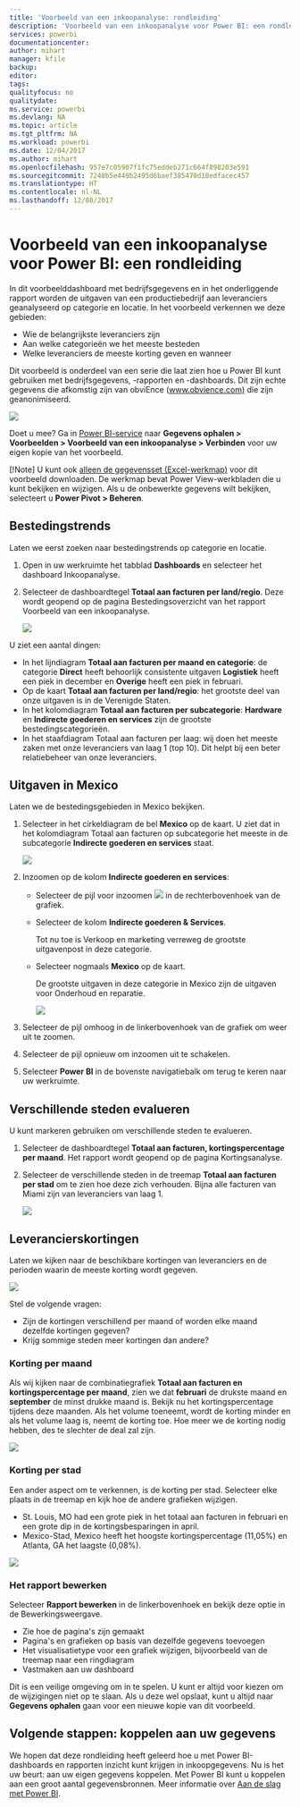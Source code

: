 ```yaml
---
title: 'Voorbeeld van een inkoopanalyse: rondleiding'
description: 'Voorbeeld van een inkoopanalyse voor Power BI: een rondleiding'
services: powerbi
documentationcenter: 
author: mihart
manager: kfile
backup: 
editor: 
tags: 
qualityfocus: no
qualitydate: 
ms.service: powerbi
ms.devlang: NA
ms.topic: article
ms.tgt_pltfrm: NA
ms.workload: powerbi
ms.date: 12/04/2017
ms.author: mihart
ms.openlocfilehash: 957e7c05907f1fc75eddeb271c664f898203e591
ms.sourcegitcommit: 7248b5e449b2495d6baef385470d18edfacec457
ms.translationtype: HT
ms.contentlocale: nl-NL
ms.lasthandoff: 12/08/2017
---
```

# <a name="procurement-analysis-sample-for-power-bi-take-a-tour"></a>Voorbeeld van een inkoopanalyse voor Power BI: een rondleiding
In dit voorbeelddashboard met bedrijfsgegevens en in het onderliggende rapport worden de uitgaven van een productiebedrijf aan leveranciers geanalyseerd op categorie en locatie. In het voorbeeld verkennen we deze gebieden:

* Wie de belangrijkste leveranciers zijn
* Aan welke categorieën we het meeste besteden
* Welke leveranciers de meeste korting geven en wanneer

Dit voorbeeld is onderdeel van een serie die laat zien hoe u Power BI kunt gebruiken met bedrijfsgegevens, -rapporten en -dashboards. Dit zijn echte gegevens die afkomstig zijn van obviEnce ([www.obvience.com)](http://www.obvience.com/) die zijn geanonimiseerd.

![](media/sample-procurement/procurement1.png)

Doet u mee? Ga in [Power BI-service](https://powerbi.com) naar **Gegevens ophalen > Voorbeelden > Voorbeeld van een inkoopanalyse > Verbinden** voor uw eigen kopie van het voorbeeld.

[!Note] U kunt ook [alleen de gegevensset (Excel-werkmap)](http://go.microsoft.com/fwlink/?LinkId=529784) voor dit voorbeeld downloaden. De werkmap bevat Power View-werkbladen die u kunt bekijken en wijzigen. Als u de onbewerkte gegevens wilt bekijken, selecteert u **Power Pivot > Beheren**.

## <a name="spending-trends"></a>Bestedingstrends
Laten we eerst zoeken naar bestedingstrends op categorie en locatie.  

1. Open in uw werkruimte het tabblad **Dashboards** en selecteer het dashboard Inkoopanalyse.
2. Selecteer de dashboardtegel **Totaal aan facturen per land/regio**. Deze wordt geopend op de pagina Bestedingsoverzicht van het rapport Voorbeeld van een inkoopanalyse.
   
    ![](media/sample-procurement/procurement2.png)

U ziet een aantal dingen:

* In het lijndiagram **Totaal aan facturen per maand en categorie**: de categorie **Direct** heeft behoorlijk consistente uitgaven **Logistiek** heeft een piek in december en  **Overige** heeft een piek in februari.
* Op de kaart **Totaal aan facturen per land/regio**: het grootste deel van onze uitgaven is in de Verenigde Staten.
* In het kolomdiagram **Totaal aan facturen per subcategorie**: **Hardware** en **Indirecte goederen en services** zijn de grootste bestedingscategorieën.
* In het staafdiagram Totaal aan facturen per laag: wij doen het meeste zaken met onze leveranciers van laag 1 (top 10). Dit helpt bij een beter relatiebeheer van onze leveranciers.

## <a name="spending-in-mexico"></a>Uitgaven in Mexico
Laten we de bestedingsgebieden in Mexico bekijken.

1. Selecteer in het cirkeldiagram de bel **Mexico** op de kaart. U ziet dat in het kolomdiagram Totaal aan facturen op subcategorie het meeste in de subcategorie **Indirecte goederen en services** staat.
   
   ![](media/sample-procurement/pbi_procsample_spendmexico.png)
2. Inzoomen op de kolom **Indirecte goederen en services**:
   
   * Selecteer de pijl voor inzoomen ![](media/sample-procurement/pbi_drilldown_icon.png) in de rechterbovenhoek van de grafiek.
   * Selecteer de kolom **Indirecte goederen & Services**.
     
      Tot nu toe is Verkoop en marketing verreweg de grootste uitgavenpost in deze categorie.
   * Selecteer nogmaals **Mexico** op de kaart.
     
      De grootste uitgaven in deze categorie in Mexico zijn de uitgaven voor Onderhoud en reparatie.
     
      ![](media/sample-procurement/pbi_procsample_drill_mexico.png)
3. Selecteer de pijl omhoog in de linkerbovenhoek van de grafiek om weer uit te zoomen.
4. Selecteer de pijl opnieuw om inzoomen uit te schakelen.  
5. Selecteer **Power BI** in de bovenste navigatiebalk om terug te keren naar uw werkruimte.

## <a name="evaluate-different-cities"></a>Verschillende steden evalueren
U kunt markeren gebruiken om verschillende steden te evalueren.

1. Selecteer de dashboardtegel **Totaal aan facturen, kortingspercentage per maand**. Het rapport wordt geopend op de pagina Kortingsanalyse.
2. Selecteer de verschillende steden in de treemap **Totaal aan facturen per stad** om te zien hoe deze zich verhouden. Bijna alle facturen van Miami zijn van leveranciers van laag 1.
   
   ![](media/sample-procurement/pbi_procsample_miamitreemap2.png)

## <a name="vendor-discounts"></a>Leverancierskortingen
Laten we kijken naar de beschikbare kortingen van leveranciers en de perioden waarin de meeste korting wordt gegeven. 

![](media/sample-procurement/procurement4.png)

Stel de volgende vragen:

* Zijn de kortingen verschillend per maand of worden elke maand dezelfde kortingen gegeven?
* Krijg sommige steden meer kortingen dan andere?

### <a name="discount-by-month"></a>Korting per maand
Als wij kijken naar de combinatiegrafiek **Totaal aan facturen en kortingspercentage per maand**, zien we dat **februari** de drukste maand en **september** de minst drukke maand is. Bekijk nu het kortingspercentage tijdens deze maanden.
Als het volume toeneemt, wordt de korting minder en als het volume laag is, neemt de korting toe. Hoe meer we de korting nodig hebben, des te slechter de deal zal zijn.

![](media/sample-procurement/procurement5.png)

### <a name="discount-by-city"></a>Korting per stad
Een ander aspect om te verkennen, is de korting per stad. Selecteer elke plaats in de treemap en kijk hoe de andere grafieken wijzigen. 

* St. Louis, MO had een grote piek in het totaal aan facturen in februari en een grote dip in de kortingsbesparingen in april.
* Mexico-Stad, Mexico heeft het hoogste kortingspercentage (11,05%) en Atlanta, GA het laagste (0,08%).

![](media/sample-procurement/procurement6.png)

### <a name="edit-the-report"></a>Het rapport bewerken
Selecteer **Rapport bewerken** in de linkerbovenhoek en bekijk deze optie in de Bewerkingsweergave.

* Zie hoe de pagina's zijn gemaakt
* Pagina's en grafieken op basis van dezelfde gegevens toevoegen
* Het visualisatietype voor een grafiek wijzigen, bijvoorbeeld van de treemap naar een ringdiagram
* Vastmaken aan uw dashboard

Dit is een veilige omgeving om in te spelen. U kunt er altijd voor kiezen om de wijzigingen niet op te slaan. Als u deze wel opslaat, kunt u altijd naar **Gegevens ophalen** gaan voor een nieuwe kopie van dit voorbeeld.

## <a name="next-steps-connect-to-your-data"></a>Volgende stappen: koppelen aan uw gegevens
We hopen dat deze rondleiding heeft geleerd hoe u met Power BI-dashboards en rapporten inzicht kunt krijgen in inkoopgegevens. Nu is het uw beurt: aan uw eigen gegevens koppelen. Met Power BI kunt u koppelen aan een groot aantal gegevensbronnen. Meer informatie over [Aan de slag met Power BI](service-get-started.md).

